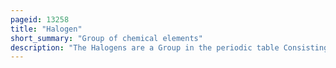 ```yaml
---
pageid: 13258
title: "Halogen"
short_summary: "Group of chemical elements"
description: "The Halogens are a Group in the periodic table Consisting of six chemically related Elements fluorine chlorine Bromine Iodine and the radioactive Elements Astatine and Tennessine although some Authors would exclude Tennessine because its Chemistry is unknown and is theoretical. This Group is known as Group 17 in modern Iupac Nomenclature."
---
```

